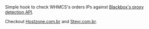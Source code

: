 Simple hook to check WHMCS's orders IPs against [Blackbox's proxy detection API](https://blackbox.ipinfo.app/).

Checkout [Hostzone.com.br](https://hostzone.com.br/) and [Steyr.com.br](https://steyr.com.br/).
